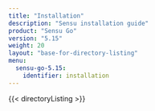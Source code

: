 ```yaml
---
title: "Installation"
description: "Sensu installation guide"
product: "Sensu Go"
version: "5.15"
weight: 20
layout: "base-for-directory-listing"
menu:
  sensu-go-5.15:
    identifier: installation
---
```


{{< directoryListing >}}
